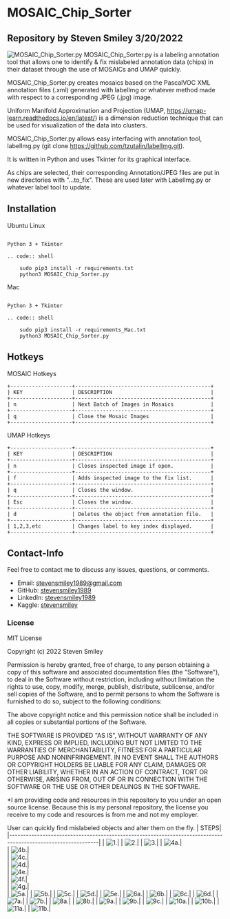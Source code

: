 # MOSAIC_Chip_Sorter
## Repository by Steven Smiley 3/20/2022
![MOSAIC_Chip_Sorter.py](https://github.com/stevensmiley1989/MOSAIC_Chip_Sorter/blob/main/misc/Main.png)
MOSAIC_Chip_Sorter.py is a labeling annotation tool that allows one to identify & fix mislabeled annotation data (chips) in their dataset through the 
use of MOSAICs and UMAP quickly. 

MOSAIC_Chip_Sorter.py creates mosaics based on the PascalVOC XML annotation files (.xml) generated with labelImg 
or whatever method made with respect to a corresponding JPEG (.jpg) image.  

Uniform Manifold Approximation and Projection (UMAP, https://umap-learn.readthedocs.io/en/latest/) is a dimension reduction technique that can be used for visualization of the data into clusters. 

MOSAIC_Chip_Sorter.py allows easy interfacing with annotation tool, labelImg.py (git clone https://github.com/tzutalin/labelImg.git).


It is written in Python and uses Tkinter for its graphical interface.

As chips are selected, their corresponding Annotation/JPEG files are put in new directories with "...to_fix".  These are used later with LabelImg.py or whatever label tool to update. 


Installation
------------------

Ubuntu Linux
~~~~~~~

Python 3 + Tkinter

.. code:: shell

    sudo pip3 install -r requirements.txt
    python3 MOSAIC_Chip_Sorter.py
~~~~~~~

Mac
~~~~~~~

Python 3 + Tkinter

.. code:: shell

    sudo pip3 install -r requirements_Mac.txt
    python3 MOSAIC_Chip_Sorter.py
~~~~~~~

Hotkeys
------------------

MOSAIC Hotkeys
~~~~~~~
+--------------------+--------------------------------------------+
| KEY                | DESCRIPTION                                |
+--------------------+--------------------------------------------+
| n                  | Next Batch of Images in Mosaics            |
+--------------------+--------------------------------------------+
| q                  | Close the Mosaic Images                    |
+--------------------+--------------------------------------------+

~~~~~~~


UMAP Hotkeys
~~~~~~~
+--------------------+--------------------------------------------+
| KEY                | DESCRIPTION                                |
+--------------------+--------------------------------------------+
| n                  | Closes inspected image if open.            |
+--------------------+--------------------------------------------+
| f                  | Adds inspected image to the fix list.      |
+--------------------+--------------------------------------------+
| q                  | Closes the window.                         |
+--------------------+--------------------------------------------+
| Esc                | Closes the window.                         |
+--------------------+--------------------------------------------+
| d                  | Deletes the object from annotation file.   |
+--------------------+--------------------------------------------+
| 1,2,3,etc          | Changes label to key index displayed.      |
+--------------------+--------------------------------------------+

~~~~~~~
## Contact-Info<a class="anchor" id="4"></a>

Feel free to contact me to discuss any issues, questions, or comments.

* Email: [stevensmiley1989@gmail.com](mailto:stevensmiley1989@gmail.com)
* GitHub: [stevensmiley1989](https://github.com/stevensmiley1989)
* LinkedIn: [stevensmiley1989](https://www.linkedin.com/in/stevensmiley1989)
* Kaggle: [stevensmiley](https://www.kaggle.com/stevensmiley)

### License <a class="anchor" id="5"></a>
MIT License

Copyright (c) 2022 Steven Smiley

Permission is hereby granted, free of charge, to any person obtaining a copy
of this software and associated documentation files (the "Software"), to deal
in the Software without restriction, including without limitation the rights
to use, copy, modify, merge, publish, distribute, sublicense, and/or sell
copies of the Software, and to permit persons to whom the Software is
furnished to do so, subject to the following conditions:

The above copyright notice and this permission notice shall be included in all
copies or substantial portions of the Software.

THE SOFTWARE IS PROVIDED "AS IS", WITHOUT WARRANTY OF ANY KIND, EXPRESS OR
IMPLIED, INCLUDING BUT NOT LIMITED TO THE WARRANTIES OF MERCHANTABILITY,
FITNESS FOR A PARTICULAR PURPOSE AND NONINFRINGEMENT. IN NO EVENT SHALL THE
AUTHORS OR COPYRIGHT HOLDERS BE LIABLE FOR ANY CLAIM, DAMAGES OR OTHER
LIABILITY, WHETHER IN AN ACTION OF CONTRACT, TORT OR OTHERWISE, ARISING FROM,
OUT OF OR IN CONNECTION WITH THE SOFTWARE OR THE USE OR OTHER DEALINGS IN THE
SOFTWARE.

*I am providing code and resources in this repository to you under an open source license.  Because this is my personal repository, the license you receive to my code and resources is from me and not my employer. 


User can quickly find mislabeled objects and alter them on the fly.
| STEPS| 
|--------------------------------------------------------------------------------------------------------------|
| ![1.](https://github.com/stevensmiley1989/MOSAIC_Chip_Sorter/blob/main/misc/Step1.png)| 
| ![2.](https://github.com/stevensmiley1989/MOSAIC_Chip_Sorter/blob/main/misc/Step2.png)| 
| ![3.](https://github.com/stevensmiley1989/MOSAIC_Chip_Sorter/blob/main/misc/Step3.png)| 
| ![4a.](https://github.com/stevensmiley1989/MOSAIC_Chip_Sorter/blob/main/misc/Step4a.png)|  
| ![4b.](https://github.com/stevensmiley1989/MOSAIC_Chip_Sorter/blob/main/misc/Step4b.png)|  
| ![4c.](https://github.com/stevensmiley1989/MOSAIC_Chip_Sorter/blob/main/misc/Step4c.png)|  
| ![4d.](https://github.com/stevensmiley1989/MOSAIC_Chip_Sorter/blob/main/misc/Step4d.png)|  
| ![4e.](https://github.com/stevensmiley1989/MOSAIC_Chip_Sorter/blob/main/misc/Step4e.png)|  
| ![4f.](https://github.com/stevensmiley1989/MOSAIC_Chip_Sorter/blob/main/misc/Step4f.png)|  
| ![4g.](https://github.com/stevensmiley1989/MOSAIC_Chip_Sorter/blob/main/misc/Step4g.png)|  
| ![5a.](https://github.com/stevensmiley1989/MOSAIC_Chip_Sorter/blob/main/misc/Step5a.png)|
| ![5b.](https://github.com/stevensmiley1989/MOSAIC_Chip_Sorter/blob/main/misc/Step5b.png)|
| ![5c.](https://github.com/stevensmiley1989/MOSAIC_Chip_Sorter/blob/main/misc/Step5c.png)|
| ![5d.](https://github.com/stevensmiley1989/MOSAIC_Chip_Sorter/blob/main/misc/Step5d.png)|
| ![5e.](https://github.com/stevensmiley1989/MOSAIC_Chip_Sorter/blob/main/misc/Step5e.png)|
| ![6a.](https://github.com/stevensmiley1989/MOSAIC_Chip_Sorter/blob/main/misc/Step6a.png)|
| ![6b.](https://github.com/stevensmiley1989/MOSAIC_Chip_Sorter/blob/main/misc/Step6b.png)|
| ![6c.](https://github.com/stevensmiley1989/MOSAIC_Chip_Sorter/blob/main/misc/Step6c.png)|
| ![6d.](https://github.com/stevensmiley1989/MOSAIC_Chip_Sorter/blob/main/misc/Step6d.png)|
| ![7a.](https://github.com/stevensmiley1989/MOSAIC_Chip_Sorter/blob/main/misc/Step7a.png)|
| ![7b.](https://github.com/stevensmiley1989/MOSAIC_Chip_Sorter/blob/main/misc/Step7b.png)|
| ![8a.](https://github.com/stevensmiley1989/MOSAIC_Chip_Sorter/blob/main/misc/Step8a.png)|
| ![8b.](https://github.com/stevensmiley1989/MOSAIC_Chip_Sorter/blob/main/misc/Step8b.png)|
| ![9a.](https://github.com/stevensmiley1989/MOSAIC_Chip_Sorter/blob/main/misc/Step9a.png)|
| ![9b.](https://github.com/stevensmiley1989/MOSAIC_Chip_Sorter/blob/main/misc/Step9b.png)|
| ![9c.](https://github.com/stevensmiley1989/MOSAIC_Chip_Sorter/blob/main/misc/Step9c.png)|
| ![10a.](https://github.com/stevensmiley1989/MOSAIC_Chip_Sorter/blob/main/misc/Step10a.png)|
| ![10b.](https://github.com/stevensmiley1989/MOSAIC_Chip_Sorter/blob/main/misc/Step10b.png)|
| ![11a.](https://github.com/stevensmiley1989/MOSAIC_Chip_Sorter/blob/main/misc/Step11a.png)|
| ![11b.](https://github.com/stevensmiley1989/MOSAIC_Chip_Sorter/blob/main/misc/Step11b.png)|



